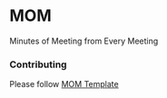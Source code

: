 # MOM
Minutes of Meeting from Every Meeting

### Contributing
Please follow [MOM Template](MOM-template-file.md)